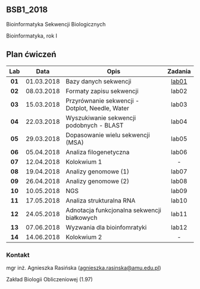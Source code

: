 ## BSB1_2018
Bioinformatyka Sekwencji Biologicznych

Bioinformatyka, rok I

## Plan ćwiczeń

| Lab | Data | Opis | Zadania |
| :---: | --- | --- | :---: |
| **01** | 01.03.2018 | Bazy danych sekwencji | [lab01](./lab01.md)  |
| **02**	| 08.03.2018 | Formaty zapisu sekwencji  | lab02 |
| **03**	| 15.03.2018 | Przyrównanie sekwencji - Dotplot, Needle, Water | lab03 |
| **04**	| 22.03.2018 | Wyszukiwanie sekwencji podobnych - BLAST | lab04 |
| **05**	| 29.03.2018 | Dopasowanie wielu sekwencji (MSA) | lab05 |
| **06**	| 05.04.2018 | Analiza filogenetyczna | lab06 |
| **07**	| 12.04.2018 | Kolokwium 1 | -  |
| **08**	| 19.04.2018 | Analizy genomowe (1) | lab07 |
| **09**	| 26.04.2018 | Analizy genomowe (2) |  lab08 |
| **10**	| 10.05.2018 | NGS | lab09 |
| **11**	| 17.05.2018 | Analiza strukturalna RNA | lab10 |
| **12**	| 24.05.2018 | Adnotacja funkcjonalna sekwencji białkowych |  lab11 |
| **13**	| 07.06.2018 | Wyzwania dla bioinfomratyki |  lab12 |
| **14**	| 14.06.2018 | Kolokwium 2 |  -  |

### Kontakt
mgr inż. Agnieszka Rasińska (agnieszka.rasinska@amu.edu.pl)

Zakład Biologii Obliczeniowej (1.97)

